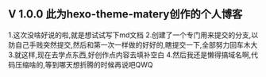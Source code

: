 ## V 1.0.0 此为hexo-theme-matery创作的个人博客
1.这次没啥好说的啦,就是想试试写下md文档
2.创建了一个专门用来提交的分支,以防自己手贱突然提交,然后和第一次一样做的好好的,瞎提交一下,全部努力回车木大
3.就这样,现在去学点东西,好创作点内容去填补空白
4.然后我还是懒得搞域名啊,代码压缩啥的,等到哪天想折腾的时候再说吧QWQ
